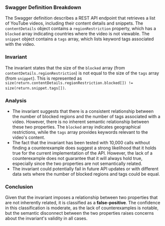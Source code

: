 ### Swagger Definition Breakdown
The Swagger definition describes a REST API endpoint that retrieves a list of YouTube videos, including their content details and snippets. The `contentDetails` object contains a `regionRestriction` property, which has a `blocked` array indicating countries where the video is not viewable. The `snippet` object contains a `tags` array, which lists keyword tags associated with the video.

### Invariant
The invariant states that the size of the `blocked` array (from `contentDetails.regionRestriction`) is not equal to the size of the `tags` array (from `snippet`). This is represented as `size(return.contentDetails.regionRestriction.blocked[]) != size(return.snippet.tags[])`.

### Analysis
- The invariant suggests that there is a consistent relationship between the number of blocked regions and the number of tags associated with a video. However, there is no inherent semantic relationship between these two properties. The `blocked` array indicates geographical restrictions, while the `tags` array provides keywords relevant to the video's content.
- The fact that the invariant has been tested with 10,000 calls without finding a counterexample does suggest a strong likelihood that it holds true for the current implementation of the API. However, the lack of a counterexample does not guarantee that it will always hold true, especially since the two properties are not semantically related.
- The invariant could potentially fail in future API updates or with different data sets where the number of blocked regions and tags could be equal.

### Conclusion
Given that the invariant imposes a relationship between two properties that are not inherently related, it is classified as a **false-positive**. The confidence in this classification is moderate, as the lack of counterexamples is notable, but the semantic disconnect between the two properties raises concerns about the invariant's validity in all cases.
